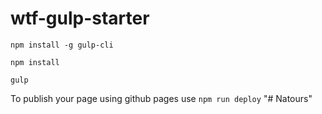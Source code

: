 # wtf-gulp-starter

`npm install -g gulp-cli`

`npm install`

`gulp`

To publish your page using github pages use `npm run deploy`
"# Natours" 
